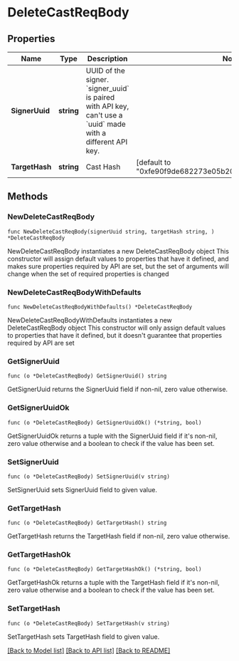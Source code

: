 # DeleteCastReqBody

## Properties

Name | Type | Description | Notes
------------ | ------------- | ------------- | -------------
**SignerUuid** | **string** | UUID of the signer. &#x60;signer_uuid&#x60; is paired with API key, can&#39;t use a &#x60;uuid&#x60; made with a different API key. | 
**TargetHash** | **string** | Cast Hash | [default to "0xfe90f9de682273e05b201629ad2338bdcd89b6be"]

## Methods

### NewDeleteCastReqBody

`func NewDeleteCastReqBody(signerUuid string, targetHash string, ) *DeleteCastReqBody`

NewDeleteCastReqBody instantiates a new DeleteCastReqBody object
This constructor will assign default values to properties that have it defined,
and makes sure properties required by API are set, but the set of arguments
will change when the set of required properties is changed

### NewDeleteCastReqBodyWithDefaults

`func NewDeleteCastReqBodyWithDefaults() *DeleteCastReqBody`

NewDeleteCastReqBodyWithDefaults instantiates a new DeleteCastReqBody object
This constructor will only assign default values to properties that have it defined,
but it doesn't guarantee that properties required by API are set

### GetSignerUuid

`func (o *DeleteCastReqBody) GetSignerUuid() string`

GetSignerUuid returns the SignerUuid field if non-nil, zero value otherwise.

### GetSignerUuidOk

`func (o *DeleteCastReqBody) GetSignerUuidOk() (*string, bool)`

GetSignerUuidOk returns a tuple with the SignerUuid field if it's non-nil, zero value otherwise
and a boolean to check if the value has been set.

### SetSignerUuid

`func (o *DeleteCastReqBody) SetSignerUuid(v string)`

SetSignerUuid sets SignerUuid field to given value.


### GetTargetHash

`func (o *DeleteCastReqBody) GetTargetHash() string`

GetTargetHash returns the TargetHash field if non-nil, zero value otherwise.

### GetTargetHashOk

`func (o *DeleteCastReqBody) GetTargetHashOk() (*string, bool)`

GetTargetHashOk returns a tuple with the TargetHash field if it's non-nil, zero value otherwise
and a boolean to check if the value has been set.

### SetTargetHash

`func (o *DeleteCastReqBody) SetTargetHash(v string)`

SetTargetHash sets TargetHash field to given value.



[[Back to Model list]](../README.md#documentation-for-models) [[Back to API list]](../README.md#documentation-for-api-endpoints) [[Back to README]](../README.md)


